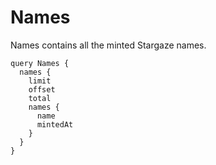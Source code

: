 # Names

Names contains all the minted Stargaze names.

```
query Names {
  names {
    limit
    offset
    total
    names {
      name
      mintedAt
    }
  }
}
```
